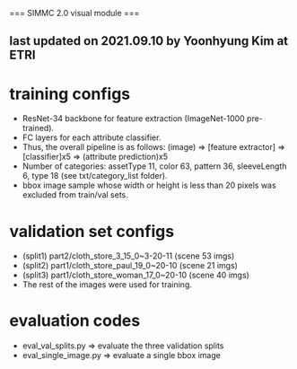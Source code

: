 === SIMMC 2.0 visual module ===
## last updated on 2021.09.10 by Yoonhyung Kim at ETRI

# training configs
* ResNet-34 backbone for feature extraction (ImageNet-1000 pre-trained).
* FC layers for each attribute classifier.
* Thus, the overall pipeline is as follows: (image) => [feature extractor] => [classifier]x5 => (attribute prediction)x5
* Number of categories: assetType 11, color 63, pattern 36, sleeveLength 6, type 18 (see txt/category_list folder).
* bbox image sample whose width or height is less than 20 pixels was excluded from train/val sets.

# validation set configs
* (split1) part2/cloth_store_3_15_0~3-20-11 (scene 53 imgs)
* (split2) part1/cloth_store_paul_19_0~20-10 (scene 21 imgs)
* (split3) part1/cloth_store_woman_17_0~20-10 (scene 40 imgs)
* The rest of the images were used for training.

# evaluation codes
* eval_val_splits.py => evaluate the three validation splits
* eval_single_image.py => evaluate a single bbox image
